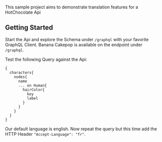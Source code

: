 This sample project aims to demonstrate translation features for a HotChocolate Api

## Getting Started

Start the Api and explore the Schema under `/graphql` with your favorite GraphQL Client. Banana Cakepop is available on the endpoint under `/graphql`.


Test the following Query against the Api: 
```
{
  characters{
    nodes{
      name
      ... on Human{
        hairColor{
          key
          label
        }
      }
    }
  }
}
```

Our default language is english. Now repeat the query but this time add the HTTP Header `"Accept-Language": "fr"`.


